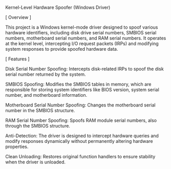 Kernel-Level Hardware Spoofer (Windows Driver)

[ Overview ]

This project is a Windows kernel-mode driver designed to spoof various hardware identifiers, including disk drive serial numbers, SMBIOS serial numbers, motherboard serial numbers, and RAM serial numbers. It operates at the kernel level, intercepting I/O request packets (IRPs) and modifying system responses to provide spoofed hardware data.

[ Features ]

Disk Serial Number Spoofing: Intercepts disk-related IRPs to spoof the disk serial number returned by the system.

SMBIOS Spoofing: Modifies the SMBIOS tables in memory, which are responsible for storing system identifiers like BIOS version, system serial number, and motherboard information.

Motherboard Serial Number Spoofing: Changes the motherboard serial number in the SMBIOS structure.

RAM Serial Number Spoofing: Spoofs RAM module serial numbers, also through the SMBIOS structure.

Anti-Detection: The driver is designed to intercept hardware queries and modify responses dynamically without permanently altering hardware properties.

Clean Unloading: Restores original function handlers to ensure stability when the driver is unloaded.

